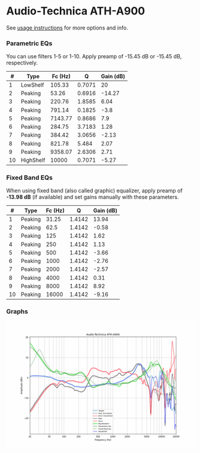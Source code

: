 # Audio-Technica ATH-A900
See [usage instructions](https://github.com/jaakkopasanen/AutoEq#usage) for more options and info.

### Parametric EQs
You can use filters 1-5 or 1-10. Apply preamp of -15.45 dB or -15.45 dB, respectively.

|   # | Type      |   Fc (Hz) |      Q |   Gain (dB) |
|-----|-----------|-----------|--------|-------------|
|   1 | LowShelf  |    105.33 | 0.7071 |       20    |
|   2 | Peaking   |     53.26 | 0.6916 |      -14.27 |
|   3 | Peaking   |    220.76 | 1.8585 |        6.04 |
|   4 | Peaking   |    791.14 | 0.1825 |       -3.8  |
|   5 | Peaking   |   7143.77 | 0.8686 |        7.9  |
|   6 | Peaking   |    284.75 | 3.7183 |        1.28 |
|   7 | Peaking   |    384.42 | 3.0656 |       -2.13 |
|   8 | Peaking   |    821.78 | 5.484  |        2.07 |
|   9 | Peaking   |   9358.07 | 2.6306 |        2.71 |
|  10 | HighShelf |  10000    | 0.7071 |       -5.27 |

### Fixed Band EQs
When using fixed band (also called graphic) equalizer, apply preamp of **-13.98 dB** (if available) and set gains manually with these parameters.

|   # | Type    |   Fc (Hz) |      Q |   Gain (dB) |
|-----|---------|-----------|--------|-------------|
|   1 | Peaking |     31.25 | 1.4142 |       13.94 |
|   2 | Peaking |     62.5  | 1.4142 |       -0.58 |
|   3 | Peaking |    125    | 1.4142 |        1.62 |
|   4 | Peaking |    250    | 1.4142 |        1.13 |
|   5 | Peaking |    500    | 1.4142 |       -3.66 |
|   6 | Peaking |   1000    | 1.4142 |       -2.76 |
|   7 | Peaking |   2000    | 1.4142 |       -2.57 |
|   8 | Peaking |   4000    | 1.4142 |        0.31 |
|   9 | Peaking |   8000    | 1.4142 |        8.92 |
|  10 | Peaking |  16000    | 1.4142 |       -9.16 |

### Graphs
![](./Audio-Technica%20ATH-A900.png)
